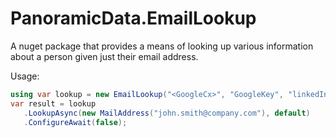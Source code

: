 # PanoramicData.EmailLookup

A nuget package that provides a means of looking
up various information about a person given just
their email address.

Usage: 

```C#
using var lookup = new EmailLookup("<GoogleCx>", "GoogleKey", "linkedInKey");
var result = lookup
   .LookupAsync(new MailAddress("john.smith@company.com"), default)
   .ConfigureAwait(false);
```

